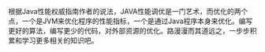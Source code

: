​	根据Java性能权威指南作者的说法，JAVA性能调优是一门艺术，而优化的两个点，一个是JVM来优化程序的性能指标，一个是通过Java程序本身来优化。编写更好的算法，编写更少的代码，对外部资源的优化。路漫漫而其道远之，一步步积累和学习更多相关的知识吧。